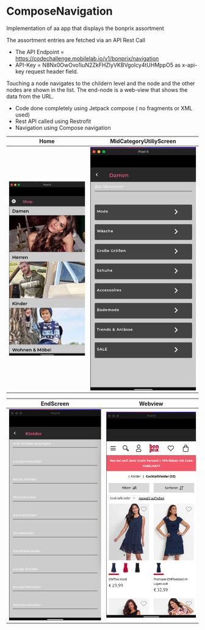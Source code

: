 # ComposeNavigation
Implementation of aa app that displays the bonprix assortment

The assortment entries are fetched via an API Rest Call
 - The API Endpoint = https://codechallenge.mobilelab.io/v1/bonprix/navigation 
- API-Key  = N8Nx0OwOvo1iuN2ZkFHZlyVKBVgoIcy4tUHMppO5 as x-api-key request header field.

Touching a node navigates to the childern level and the node and the other nodes are shown in the list.
The end-node is a web-view that shows the data from the URL.

- Code done completely using Jetpack compose ( no fragments or XML used)
- Rest API called using Restrofit
- Navigation using Compose navigation

|Home|MidCategoryUtiliyScreen|
|---|---|
|![Screen](screen1.png)|![Screen](screen2.png)|

|EndScreen|Webview|
|---|---|
|![Screen](endscreen.png)|![Screen](webview.png)|
